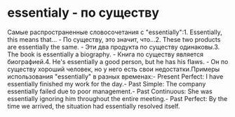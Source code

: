 # essentialy - по существу




Самые распространенные словосочетания с "essentially":1. Essentially, this means that... - По существу, это значит, что...2. These two products are essentially the same. - Эти два продукта по существу одинаковы.3. The book is essentially a biography. - Книга по существу является биографией.4. He's essentially a good person, but he has his flaws. - Он по существу хороший человек, но у него есть свои недостатки.Примеры использования "essentially" в разных временах:- Present Perfect: I have essentially finished my work for the day.- Past Simple: The company essentially failed due to poor management.- Past Continuous: She was essentially ignoring him throughout the entire meeting.- Past Perfect: By the time we arrived, the situation had essentially resolved itself.